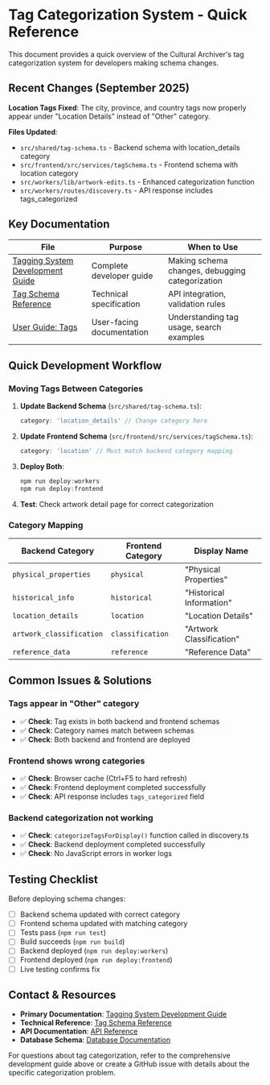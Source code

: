 # Tag Categorization System - Quick Reference

This document provides a quick overview of the Cultural Archiver's tag categorization system for developers making schema changes.

## Recent Changes (September 2025)

**Location Tags Fixed**: The city, province, and country tags now properly appear under "Location Details" instead of "Other" category.

**Files Updated**:
- `src/shared/tag-schema.ts` - Backend schema with location_details category
- `src/frontend/src/services/tagSchema.ts` - Frontend schema with location category
- `src/workers/lib/artwork-edits.ts` - Enhanced categorization function
- `src/workers/routes/discovery.ts` - API response includes tags_categorized

## Key Documentation

| File | Purpose | When to Use |
|------|---------|-------------|
| [Tagging System Development Guide](./tagging-system-development.md) | Complete developer guide | Making schema changes, debugging categorization |
| [Tag Schema Reference](./tag-schema.md) | Technical specification | API integration, validation rules |
| [User Guide: Tags](./user-guide-tags.md) | User-facing documentation | Understanding tag usage, search examples |

## Quick Development Workflow

### Moving Tags Between Categories

1. **Update Backend Schema** (`src/shared/tag-schema.ts`):
   ```typescript
   category: 'location_details' // Change category here
   ```

2. **Update Frontend Schema** (`src/frontend/src/services/tagSchema.ts`):
   ```typescript
   category: 'location' // Must match backend category mapping
   ```

3. **Deploy Both**:
   ```powershell
   npm run deploy:workers
   npm run deploy:frontend
   ```

4. **Test**: Check artwork detail page for correct categorization

### Category Mapping

| Backend Category | Frontend Category | Display Name |
|------------------|-------------------|---------------|
| `physical_properties` | `physical` | "Physical Properties" |
| `historical_info` | `historical` | "Historical Information" |
| `location_details` | `location` | "Location Details" |
| `artwork_classification` | `classification` | "Artwork Classification" |
| `reference_data` | `reference` | "Reference Data" |

## Common Issues & Solutions

### Tags appear in "Other" category
- ✅ **Check**: Tag exists in both backend and frontend schemas
- ✅ **Check**: Category names match between schemas
- ✅ **Check**: Both backend and frontend are deployed

### Frontend shows wrong categories  
- ✅ **Check**: Browser cache (Ctrl+F5 to hard refresh)
- ✅ **Check**: Frontend deployment completed successfully
- ✅ **Check**: API response includes `tags_categorized` field

### Backend categorization not working
- ✅ **Check**: `categorizeTagsForDisplay()` function called in discovery.ts
- ✅ **Check**: Backend deployment completed successfully
- ✅ **Check**: No JavaScript errors in worker logs

## Testing Checklist

Before deploying schema changes:

- [ ] Backend schema updated with correct category
- [ ] Frontend schema updated with matching category
- [ ] Tests pass (`npm run test`)
- [ ] Build succeeds (`npm run build`)
- [ ] Backend deployed (`npm run deploy:workers`)
- [ ] Frontend deployed (`npm run deploy:frontend`)
- [ ] Live testing confirms fix

## Contact & Resources

- **Primary Documentation**: [Tagging System Development Guide](./tagging-system-development.md)
- **Technical Reference**: [Tag Schema Reference](./tag-schema.md)
- **API Documentation**: [API Reference](./api.md)
- **Database Schema**: [Database Documentation](./database.md)

For questions about tag categorization, refer to the comprehensive development guide above or create a GitHub issue with details about the specific categorization problem.